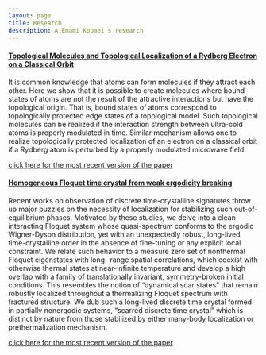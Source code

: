 ```yaml
---
layout: page
title: Research
description: A.Emami Kopaei's research
---
```

#### <u>Topological Molecules and Topological Localization of a Rydberg Electron on a Classical Orbit</u>
It is common knowledge that atoms can form molecules if they attract each other. Here we show that it is possible to create molecules where bound states of atoms are not the result of the attractive interactions but have the topological origin. That is, bound states of atoms correspond to topologically protected edge states of a topological model. Such topological molecules can be realized if the interaction strength between ultra-cold atoms is properly modulated in time. Similar mechanism allows one to realize topologically protected localization of an electron on a classical orbit if a Rydberg atom is perturbed by a properly modulated microwave field.


[click here for the most recent version of the paper](https://arxiv.org/abs/2201.10246)


#### <u>Homogeneous Floquet time crystal from weak ergodicity breaking</u>
Recent works on observation of discrete time-crystalline signatures throw up major puzzles on the necessity
of localization for stabilizing such out-of-equilibrium phases. Motivated by these studies, we delve into a
clean interacting Floquet system whose quasi-spectrum conforms to the ergodic Wigner-Dyson distribution,
yet with an unexpectedly robust, long-lived time-crystalline order in the absence of fine-tuning or any explicit
local constraint. We relate such behavior to a measure zero set of nonthermal Floquet eigenstates with long-
range spatial correlations, which coexist with otherwise thermal states at near-infinite temperature and develop
a high overlap with a family of translationally invariant, symmetry-broken initial conditions. This resembles
the notion of “dynamical scar states” that remain robustly localized throughout a thermalizing Floquet spectrum
with fractured structure. We dub such a long-lived discrete time crystal formed in partially nonergodic systems,
“scarred discrete time crystal” which is distinct by nature from those stabilized by either many-body localization
or prethermalization mechanism.

[click here for the most recent version of the paper](https://journals.aps.org/prb/abstract/10.1103/PhysRevB.102.224309)




<!--[click here for the most recent version of the paper]({{ BASE_PATH}}/pages/working_papers/sample-working-paper.pdf)-->




<!-- Note: this is how to write a comment in HTML. Everything in here won't show up on your webpage.-->

<!--
To increase the size of the title, use fewer # in front of the paper title.
To decrease the size of the title, use more #. 
To remove the italics, remove the * before and after the description
To remove the underline from the title, remove the <u> tags (<u> and </u>)
-->

